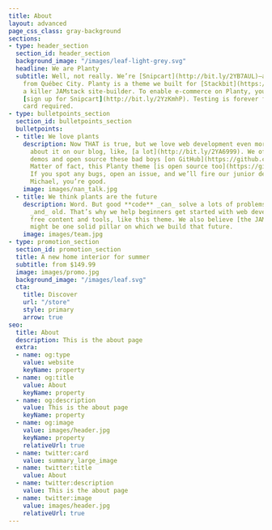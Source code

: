 ```yaml
---
title: About
layout: advanced
page_css_class: gray-background
sections:
- type: header_section
  section_id: header_section
  background_image: "/images/leaf-light-grey.svg"
  headline: We are Planty
  subtitle: Well, not really. We’re [Snipcart](http://bit.ly/2YB7AUL)—a bunch of geeks
    from Québec City. Planty is a theme we built for [Stackbit](https://www.stackbit.com/),
    a killer JAMstack site-builder. To enable e-commerce on Planty, you’ll need to
    [sign up for Snipcart](http://bit.ly/2YzKmhP). Testing is forever free, no credit
    card required.
- type: bulletpoints_section
  section_id: bulletpoints_section
  bulletpoints:
  - title: We love plants
    description: Now THAT is true, but we love web development even more. We talk
      about it on our blog, like, [a lot](http://bit.ly/2YA6999). We often craft live
      demos and open source these bad boys [on GitHub](https://github.com/snipcart).
      Matter of fact, this Planty theme [is open source too](https://github.com/snipcart/stackbit-theme-planty)!
      If you spot any bugs, open an issue, and we’ll fire our junior dev. Just kidding
      Michael, you’re good.
    image: images/nan_talk.jpg
  - title: We think plants are the future
    description: Word. But good **code** _can_ solve a lots of problems, too. New
      _and_ old. That’s why we help beginners get started with web development through
      free content and tools, like this theme. We also believe [the JAMstack](https://jamstack.org/)
      might be one solid pillar on which we build that future.
    image: images/team.jpg
- type: promotion_section
  section_id: promotion_section
  title: A new home interior for summer
  subtitle: from $149.99
  image: images/promo.jpg
  background_image: "/images/leaf.svg"
  cta:
    title: Discover
    url: "/store"
    style: primary
    arrow: true
seo:
  title: About
  description: This is the about page
  extra:
  - name: og:type
    value: website
    keyName: property
  - name: og:title
    value: About
    keyName: property
  - name: og:description
    value: This is the about page
    keyName: property
  - name: og:image
    value: images/header.jpg
    keyName: property
    relativeUrl: true
  - name: twitter:card
    value: summary_large_image
  - name: twitter:title
    value: About
  - name: twitter:description
    value: This is the about page
  - name: twitter:image
    value: images/header.jpg
    relativeUrl: true
---
```


